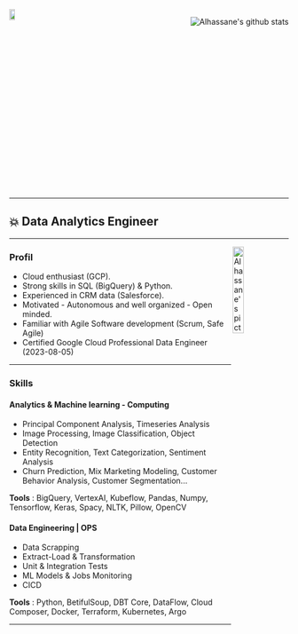 
 <div style="display: flex;
    justify-content: space-between;">
  <div> 
    <img align="left" alt="Alhassane's picture" width="25%" src="https://github.com/Alhassane-lab/Alhassane-lab/blob/main/img/cov.png" />
  </div>
  <div>
    <p align="right"><img src="https://github-readme-stats.vercel.app/api?username=Alhassane-lab&show_icons=true&theme=radical" alt="Alhassane's github stats" /> </p>
  </div>
</div>
                                                                                                                                           
---
                                                                                                                                           
                                                                                                                                           
## 💥  Data Analytics Engineer 
---

<img align="right" alt="Alhassane's picture" width="20%" src="https://api.accredible.com/v1/frontend/credential_website_embed_image/badge/79263163" />

### Profil
 
- Cloud enthusiast (GCP).
- Strong skills in SQL (BigQuery) & Python.
- Experienced in CRM data (Salesforce).
- Motivated - Autonomous and well organized - Open minded.
- Familiar with Agile Software development (Scrum, Safe Agile)
- Certified Google Cloud Professional Data Engineer (2023-08-05)
    
---

### Skills

#### Analytics & Machine learning - Computing
- Principal Component Analysis, Timeseries Analysis
- Image Processing, Image Classification, Object Detection
- Entity Recognition, Text Categorization, Sentiment Analysis
- Churn Prediction,  Mix Marketing Modeling, Customer Behavior Analysis, Customer Segmentation...

**Tools** : BigQuery, VertexAI, Kubeflow, Pandas, Numpy, Tensorflow, Keras, Spacy, NLTK, Pillow, OpenCV


#### Data Engineering | OPS
- Data Scrapping
- Extract-Load & Transformation
- Unit & Integration Tests
- ML Models & Jobs Monitoring
- CICD

**Tools** : Python, BetifulSoup, DBT Core, DataFlow, Cloud Composer, Docker, Terraform, Kubernetes, Argo

---
